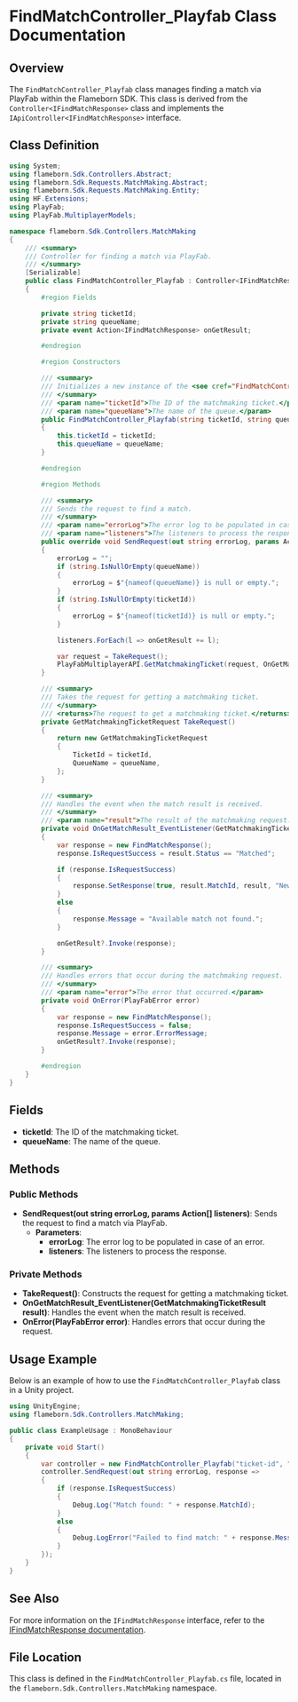 
# FindMatchController_Playfab Class Documentation

## Overview
The `FindMatchController_Playfab` class manages finding a match via PlayFab within the Flameborn SDK. This class is derived from the `Controller<IFindMatchResponse>` class and implements the `IApiController<IFindMatchResponse>` interface.

## Class Definition

```csharp
using System;
using flameborn.Sdk.Controllers.Abstract;
using flameborn.Sdk.Requests.MatchMaking.Abstract;
using flameborn.Sdk.Requests.MatchMaking.Entity;
using HF.Extensions;
using PlayFab;
using PlayFab.MultiplayerModels;

namespace flameborn.Sdk.Controllers.MatchMaking
{
    /// <summary>
    /// Controller for finding a match via PlayFab.
    /// </summary>
    [Serializable]
    public class FindMatchController_Playfab : Controller<IFindMatchResponse>, IApiController<IFindMatchResponse>
    {
        #region Fields

        private string ticketId;
        private string queueName;
        private event Action<IFindMatchResponse> onGetResult;

        #endregion

        #region Constructors

        /// <summary>
        /// Initializes a new instance of the <see cref="FindMatchController_Playfab"/> class.
        /// </summary>
        /// <param name="ticketId">The ID of the matchmaking ticket.</param>
        /// <param name="queueName">The name of the queue.</param>
        public FindMatchController_Playfab(string ticketId, string queueName)
        {
            this.ticketId = ticketId;
            this.queueName = queueName;
        }

        #endregion

        #region Methods

        /// <summary>
        /// Sends the request to find a match.
        /// </summary>
        /// <param name="errorLog">The error log to be populated in case of an error.</param>
        /// <param name="listeners">The listeners to process the response.</param>
        public override void SendRequest(out string errorLog, params Action<IFindMatchResponse>[] listeners)
        {
            errorLog = "";
            if (string.IsNullOrEmpty(queueName)) 
            { 
                errorLog = $"{nameof(queueName)} is null or empty."; 
            }
            if (string.IsNullOrEmpty(ticketId)) 
            { 
                errorLog = $"{nameof(ticketId)} is null or empty."; 
            }

            listeners.ForEach(l => onGetResult += l);

            var request = TakeRequest();
            PlayFabMultiplayerAPI.GetMatchmakingTicket(request, OnGetMatchResult_EventListener, OnError);
        }

        /// <summary>
        /// Takes the request for getting a matchmaking ticket.
        /// </summary>
        /// <returns>The request to get a matchmaking ticket.</returns>
        private GetMatchmakingTicketRequest TakeRequest()
        {
            return new GetMatchmakingTicketRequest
            {
                TicketId = ticketId,
                QueueName = queueName,
            };
        }

        /// <summary>
        /// Handles the event when the match result is received.
        /// </summary>
        /// <param name="result">The result of the matchmaking request.</param>
        private void OnGetMatchResult_EventListener(GetMatchmakingTicketResult result)
        {
            var response = new FindMatchResponse();
            response.IsRequestSuccess = result.Status == "Matched";

            if (response.IsRequestSuccess)
            {
                response.SetResponse(true, result.MatchId, result, "New match found.");
            }
            else
            {
                response.Message = "Available match not found.";
            }

            onGetResult?.Invoke(response);
        }

        /// <summary>
        /// Handles errors that occur during the matchmaking request.
        /// </summary>
        /// <param name="error">The error that occurred.</param>
        private void OnError(PlayFabError error)
        {
            var response = new FindMatchResponse();
            response.IsRequestSuccess = false;
            response.Message = error.ErrorMessage;
            onGetResult?.Invoke(response);
        }

        #endregion
    }
}
```

## Fields
- **ticketId**: The ID of the matchmaking ticket.
- **queueName**: The name of the queue.

## Methods
### Public Methods
- **SendRequest(out string errorLog, params Action<IFindMatchResponse>[] listeners)**: Sends the request to find a match via PlayFab.
  - **Parameters**:
    - **errorLog**: The error log to be populated in case of an error.
    - **listeners**: The listeners to process the response.

### Private Methods
- **TakeRequest()**: Constructs the request for getting a matchmaking ticket.
- **OnGetMatchResult_EventListener(GetMatchmakingTicketResult result)**: Handles the event when the match result is received.
- **OnError(PlayFabError error)**: Handles errors that occur during the request.

## Usage Example
Below is an example of how to use the `FindMatchController_Playfab` class in a Unity project.

```csharp
using UnityEngine;
using flameborn.Sdk.Controllers.MatchMaking;

public class ExampleUsage : MonoBehaviour
{
    private void Start()
    {
        var controller = new FindMatchController_Playfab("ticket-id", "queue-name");
        controller.SendRequest(out string errorLog, response => 
        {
            if (response.IsRequestSuccess)
            {
                Debug.Log("Match found: " + response.MatchId);
            }
            else
            {
                Debug.LogError("Failed to find match: " + response.Message);
            }
        });
    }
}
```

## See Also
For more information on the `IFindMatchResponse` interface, refer to the [IFindMatchResponse documentation](https://github.com/gkhanC/flameborn-game/tree/dev/documents/IFindMatchResponse).

## File Location
This class is defined in the `FindMatchController_Playfab.cs` file, located in the `flameborn.Sdk.Controllers.MatchMaking` namespace.
